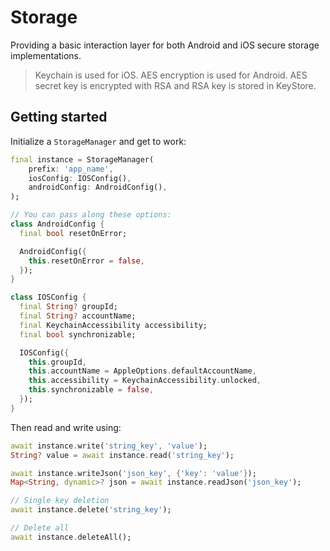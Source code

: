 # Storage

Providing a basic interaction layer for both Android and iOS secure storage implementations.

> Keychain is used for iOS. AES encryption is used for Android. AES secret key is encrypted with RSA and RSA key is stored in KeyStore.

## Getting started

Initialize a `StorageManager` and get to work:

```dart
final instance = StorageManager(
    prefix: 'app_name',
    iosConfig: IOSConfig(),
    androidConfig: AndroidConfig(),
);

// You can pass along these options:
class AndroidConfig {
  final bool resetOnError;

  AndroidConfig({
    this.resetOnError = false,
  });
}

class IOSConfig {
  final String? groupId;
  final String? accountName;
  final KeychainAccessibility accessibility;
  final bool synchronizable;

  IOSConfig({
    this.groupId,
    this.accountName = AppleOptions.defaultAccountName,
    this.accessibility = KeychainAccessibility.unlocked,
    this.synchronizable = false,
  });
}
```

Then read and write using:

```dart
await instance.write('string_key', 'value');
String? value = await instance.read('string_key');

await instance.writeJson('json_key', {'key': 'value'});
Map<String, dynamic>? json = await instance.readJson('json_key');

// Single key deletion
await instance.delete('string_key'); 

// Delete all
await instance.deleteAll();
```